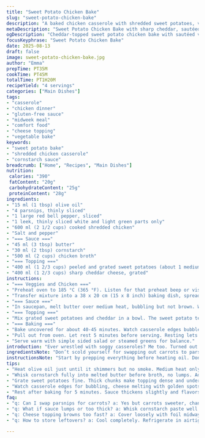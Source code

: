 ```yaml
---
title: "Sweet Potato Chicken Bake"
slug: "sweet-potato-chicken-bake"
description: "A baked chicken casserole with shredded sweet potatoes, vibrant sautéed vegetables and a creamy sauce. Mozzarella replaced with cheddar, carrots swapped for parsnips for earthier sweetness. Sauce thickened with cornstarch instead of flour to keep it silky. Cook times shifted slightly; look for bubbling edges and golden topping. Salt and pepper adjust for taste and moisture levels. Perfect for when you want rustic warmth yet neat layers. Ideal for midweek mains or casual weekend dinners. Focus on tactile cues like when the sauce clings to the spoon or potatoes soften under gentle poke. Avoid mushy veggies by quick sauté over medium heat. Keep some extra broth handy to loosen sauce if it thickens too much. A nut-free, egg-free dinner that won’t disappoint."
metaDescription: "Sweet Potato Chicken Bake with sharp cheddar, sautéed parsnips and peppers, silky cornstarch sauce. Rustic layers, bubbling edges, golden topping."
ogDescription: "Cheddar-topped sweet potato chicken bake with sautéed veggies and glossy sauce. Watch for bubbling edges and golden crust. Cozy, texture-driven layers."
focusKeyphrase: "Sweet Potato Chicken Bake"
date: 2025-08-13
draft: false
image: sweet-potato-chicken-bake.jpg
author: "Emma"
prepTime: PT35M
cookTime: PT45M
totalTime: PT1H20M
recipeYield: "4 servings"
categories: ["Main Dishes"]
tags:
- "casserole"
- "chicken dinner"
- "gluten-free sauce"
- "midweek meal"
- "comfort food"
- "cheese topping"
- "vegetable bake"
keywords:
- "sweet potato bake"
- "shredded chicken casserole"
- "cornstarch sauce"
breadcrumb: ["Home", "Recipes", "Main Dishes"]
nutrition: 
 calories: "390"
 fatContent: "20g"
 carbohydrateContent: "25g"
 proteinContent: "28g"
ingredients:
- "15 ml (1 tbsp) olive oil"
- "4 parsnips, thinly sliced"
- "1 large red bell pepper, sliced"
- "1 leek, thinly sliced white and light green parts only"
- "600 ml (2 1/2 cups) cooked shredded chicken"
- "Salt and pepper"
- "=== Sauce ==="
- "45 ml (3 tbsp) butter"
- "30 ml (2 tbsp) cornstarch"
- "500 ml (2 cups) chicken broth"
- "=== Topping ==="
- "400 ml (1 2/3 cups) peeled and grated sweet potatoes (about 1 medium)"
- "400 ml (1 2/3 cups) sharp cheddar cheese, grated"
instructions:
- "=== Veggies and Chicken ==="
- "Preheat oven to 185 °C (365 °F). Listen for that preheat beep or visual cue. Heat olive oil over medium heat in skillet until it shimmers but no smoke. Toss in parsnips, bell pepper, and leek. Stir often, about 6 minutes. Should hear gentle sizzle, vegetables start to soften but still hold shape. Add chicken, stir to warm through. Season with salt and pepper but lightly. Remember chicken and broth add salt later."
- "Transfer mixture into a 38 x 20 cm (15 x 8 inch) baking dish, spread evenly. Slight bubbling on edges will signal done later so leave room on sides."
- "=== Sauce ==="
- "In saucepan, melt butter over medium heat, bubbling but not brown. Whisk in cornstarch all at once, stir constantly for about 1-2 minutes until thick and glossy paste forms. Slowly pour in chicken broth in thin steady stream. Whisk vigorously to avoid lumps. Sauce will thicken gradually. When it coats back of spoon and holds finger mark, it's ready. Pour sauce evenly over chicken-veg mixture. Don’t let it pool too much on edges."
- "=== Topping ==="
- "Mix grated sweet potatoes and cheddar in a bowl. The sweet potato texture keeps cheese from melting into a greasy mess. Drizzle a tiny bit of oil on top if cheddar looks dry. Spread evenly atop casserole. Season lightly with salt and pepper again. Too much salt, and cheese gets rubbery."
- "=== Baking ==="
- "Bake uncovered for about 40-45 minutes. Watch casserole edges bubble, cheese melts and turns golden with some spots browning. Sweet potatoes soften but still have slight bite. Tap topping gently - it should feel set but not mushy. If cheese browns too fast but potatoes aren’t done, cover loosely with foil."
- "Pull out from oven. Let rest 5 minutes before serving. Resting lets sauce thicken slightly and settles all those flavors. The aroma should be cozy, sweet hints from the topping with light savor of chicken and leek. If sauce looks too thick at bottom next time, add small splash broth post-rest. Sauce texture most important here - silky, not gluey."
- "Serve warm with simple sided salad or steamed greens for balance."
introduction: "Ever wrestled with soggy casseroles? Me too. Turned out I need sharper cheese to keep melting in check. Cheddar over mozzarella, trust me. Swapped carrots for parsnips - more depth, less sweetness, brighter flavor play with chicken. Sauce thickened with cornstarch instead of flour; makes it silky, no pasty taste. Key is letting veggies sweat and soften just right before piling layers. Don’t drown that sauce with too much broth at once or it gets runny doom. Oven temp lowered a bit; chance for cheese to brown gently while topping sets. I watch for bubbling around edges, slight golden crust forming. And sweet potatoes? Grated, not sliced thick. They bed the cheese like a cushion, no soggy swamp underneath. Resting baked dish is gold. Sounds simple, but little things make or break. Kitchen smells will pull you into cozy mode before even tasting. State of casserole tells you all you need. I’ve learned to eyeball it; recipes only guide, intuition wins here."
ingredientsNote: "Don’t scold yourself for swapping out carrots to parsnips. Those long, knobby roots bring earthiness instead of simple sweetness, which balances chicken and cheese better. Red pepper adds color plus light sweet bitterness. Leeks like onions but gentler, watch them not burn but soften until translucent and silky; burnt leeks ruin the dish. Cooked chicken? Ideal for leftovers, any white or dark meat shredded works. Salt sparingly; broth adds salt too. Butter and cornstarch for sauce means no thick flour taste, but whisk steadily. Cornstarch sauce thickens faster and stays smooth, but if overcooked will turn glue-like—so pull off heat when just thick. Sweet potato topping must be grated finely, else baking takes forever and texture suffers. Sharp cheddar holds flavor and melts well without separating like mozzarella can sometimes. Oil in pan for veggies is crucial; no splash means sticking and uneven cooking. If pressed, swap chicken broth for veggie broth but expect less savory depth. Easy to add herbs like thyme or rosemary here; fresh or dried. No nuts or eggs here, allergy friendly with great flavor."
instructionsNote: "Start by prepping everything before heating oil. Don’t crowd pan when sautéing; vegetables sweat and brown unevenly. Watch for sizzling that softens to gentle bubbles; too hot and outside chars, too low and veggies stew, losing texture. Chicken added late to warm through, avoid drying it out. Transfer to baking dish without pressing down; keep air pockets for sauce to seep in. Sauce – melt butter first, low simmer avoids browning which adds bitterness. Whisk in cornstarch evenly or risk lumps; whisk constantly. Broth adds liquid, stir slowly for smoothness. Stirring stops butter from separating. Look for glossy shine and medium thickness. Pour over chicken mix before adding sweet potato-cheese topping evenly, no lumps or clumps. Salt cheese topping lightly, not heavy. Baking – watch time but trust visual cues: edges bubbling hot and bubbly, mild caramelized crust on cheese, sweet potatoes soft but intact. Cover loosely if browning too fast. Let cool off heat before serving. All that bubbling means hot inside, give a rest so sauce thickens and aroma settles. If sauce too thick, thin with broth after resting. Don’t over-salt at end or cheese can taste tacky. Cleanup easy if baking dish sprayed or brushed lightly with oil, cheese loves sticking, don’t skip."
tips:
- "Heat olive oil just until it shimmers but no smoke. Medium heat only. Vegetables sweat and soften, not burn or stew. Stir often. Quick sauté important to keep shape while softening; else mushy."
- "Whisk cornstarch fully into melted butter before broth, no lumps. Add broth slowly, whisk constantly. Sauce thickens gradually; stops when it coats spoon and holds finger mark. Watch carefully so it’s not gluey."
- "Grate sweet potatoes fine. Thick chunks make topping dense and undercooked. Sharp cheddar holds its shape, won’t melt into greasy pools like mozzarella can. Drizzle tiny bit oil if topping looks dry before baking."
- "Watch casserole edges for bubbling, cheese melting with golden spots. Tap topping gently mid-bake; should feel set, not mushy. If browning too fast but potatoes still hard, cover loosely with foil to slow crust forming."
- "Rest after baking for 5 minutes. Sauce thickens slightly and flavors settle. If too thick on bottom next time, add small splash broth after resting, not before. Salt topping lightly since broth and chicken add salt already."
faq:
- "q: Can I swap parsnips for carrots? a: Yes but carrots sweeter, change flavor balance. Parsnips brown gentler, earthy tone. Adjust seasoning, watch softening time slightly. Vegetables sauté similarly but carrots soften faster sometimes."
- "q: What if sauce lumps or too thick? a: Whisk cornstarch paste well first, add broth slow with vigorous stirring. If lumps form, strain or whisk hard off heat. Too thick? Thin with broth carefully after resting; hot sauce won’t thin well."
- "q: Cheese topping browns too fast? a: Cover loosely with foil midway. Oven hot spots cause spots on cheddar. Adjust temp lower if needed. Less cheese or oil drizzle helps slow browning if uneven or rubbery texture forming."
- "q: How to store leftovers? a: Cool completely. Refrigerate in airtight container up to 3-4 days. Reheat covered, add splash broth if sauce thickened too much. Freeze portions wrapped well, thaw overnight. Texture softens after freezing a bit."

---
```

